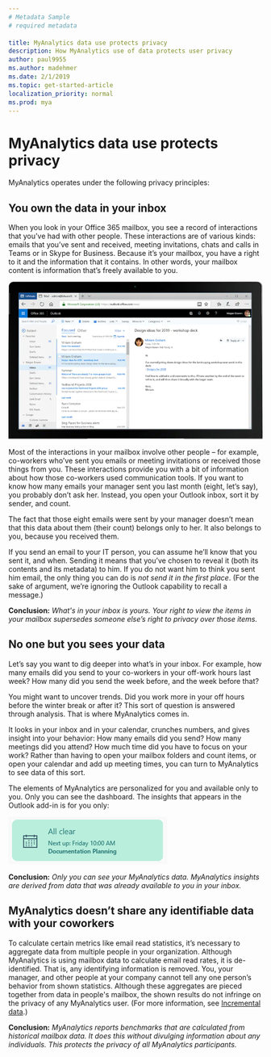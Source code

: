 ```yaml
---
# Metadata Sample
# required metadata

title: MyAnalytics data use protects privacy
description: How MyAnalytics use of data protects user privacy
author: paul9955
ms.author: madehmer
ms.date: 2/1/2019
ms.topic: get-started-article
localization_priority: normal 
ms.prod: mya
---
```


# MyAnalytics data use protects privacy

MyAnalytics operates under the following privacy principles:

## You own the data in your inbox

When you look in your Office 365 mailbox, you see a record of interactions that you’ve had with other people. These interactions are of various kinds: emails that you’ve sent and received, meeting invitations, chats and calls in Teams or in Skype for Business. Because it’s your mailbox, you have a right to it and the information that it contains. In other words, your mailbox content is information that’s freely available to you.

![Outlook inbox](../../images/mya/overview/outlook-1.png)

Most of the interactions in your mailbox involve other people – for example, co-workers who’ve sent you emails or meeting invitations or received those things from you. These interactions provide you with a bit of information about how those co-workers used communication tools. If you want to know how many emails your manager sent you last month (eight, let’s say), you probably don’t ask her. Instead, you open your Outlook inbox, sort it by sender, and count.

The fact that those eight emails were sent by your manager doesn’t mean that this data about them (their count) belongs only to her. It also belongs to you, because you received them.

If you send an email to your IT person, you can assume he’ll know that you sent it, and when. Sending it means that you’ve chosen to reveal it (both its contents and its metadata) to him. If you do not want him to think you sent him email, the only thing you can do is _not send it in the first place_. (For the sake of argument, we’re ignoring the Outlook capability to recall a message.)

**Conclusion:** _What's in your inbox is yours. Your right to view the items in your mailbox supersedes someone else’s right to privacy over those items._

## No one but you sees your data

Let’s say you want to dig deeper into what’s in your inbox. For example, how many emails did you send to your co-workers in your off-work hours last week? How many did you send the week before, and the week before that?

You might want to uncover trends. Did you work more in your off hours before the winter break or after it? This sort of question is answered through analysis. That is where MyAnalytics comes in. 

It looks in your inbox and in your calendar, crunches numbers, and gives insight into your behavior: How many emails did you send? How many meetings did you attend? How much time did you have to focus on your work? Rather than having to open your mailbox folders and count items, or open your calendar and add up meeting times, you can turn to MyAnalytics to see data of this sort. 

The elements of MyAnalytics are personalized for you and available only to you. Only you can see the dashboard. The insights that appears in the Outlook add-in is for you only:

![Meeting reminder in MyAnalytics](../../images/mya/overview/mya-add-in-note.png) 

**Conclusion:** _Only you can see your MyAnalytics data. MyAnalytics insights are derived from data that was already available to you in your inbox._

## MyAnalytics doesn’t share any identifiable data with your coworkers

To calculate certain metrics like email read statistics, it’s necessary to aggregate data from multiple people in your organization. Although MyAnalytics is using mailbox data to calculate email read rates, it is de-identified. That is, any identifying information is removed. You, your manager, and other people at your company cannot tell any one person’s behavior from shown statistics. Although these aggregates are pieced together from data in people's mailbox, the shown results do not infringe on the privacy of any MyAnalytics user.  (For more information, see [Incremental data](privacy-guide.md#incremental-data).)

**Conclusion:** _MyAnalytics reports benchmarks that are calculated from historical mailbox data. It does this without divulging information about any individuals. This protects the privacy of all MyAnalytics participants._
